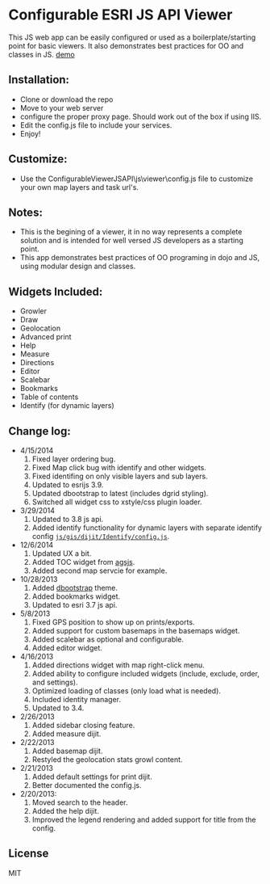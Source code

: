 # Configurable ESRI JS API Viewer

This JS web app can be easily configured or used as a boilerplate/starting point for basic viewers. It also demonstrates best practices for OO and classes in JS. [demo](http://davidspriggs.github.io/ConfigurableViewerJSAPI/viewer/)

## Installation:
* Clone or download the repo
* Move to your web server
* configure the proper proxy page. Should work out of the box if using IIS.
* Edit the config.js file to include your services.
* Enjoy!

## Customize:
* Use the ConfigurableViewerJSAPI\js\viewer\config.js file to customize your own map layers and task url's.

## Notes:
* This is the begining of a viewer, it in no way represents a complete solution and is intended for well versed JS developers as a starting point.
* This app demonstrates best practices of OO programing in dojo and JS, using modular design and classes.

## Widgets Included:
* Growler
* Draw
* Geolocation
* Advanced print
* Help
* Measure
* Directions
* Editor
* Scalebar
* Bookmarks
* Table of contents
* Identify (for dynamic layers)

## Change log:
* 4/15/2014
	1. Fixed layer ordering bug.
	2. Fixed Map click bug with identify and other widgets.
	3. Fixed identifing on only visible layers and sub layers.
	4. Updated to esrijs 3.9.
	5. Updated dbootstrap to latest (includes dgrid styling).
	6. Switched all widget css to xstyle/css plugin loader.
* 3/29/2014
	1. Updated to 3.8 js api.
	2. Added identify functionality for dynamic layers with separate identify config [`js/gis/dijit/Identify/config.js`](https://github.com/DavidSpriggs/ConfigurableViewerJSAPI/blob/master/viewer/js/gis/dijit/Identify/config.js).
* 12/6/2014
	1. Updated UX a bit.
	2. Added TOC widget from [agsjs](http://gmaps-utility-gis.googlecode.com/svn/tags/agsjs/latest/docs/toc/reference.html).
	3. Added second map servcie for example.
* 10/28/2013
	1. Added [dbootstrap](https://github.com/thesociable/dbootstrap) theme.
	2. Added bookmarks widget.
	3. Updated to esri 3.7 js api.
* 5/8/2013
	1. Fixed GPS position to show up on prints/exports.
	2. Added support for custom basemaps in the basemaps widget.
	3. Added scalebar as optional and configurable.
	4. Added editor widget.
* 4/16/2013
	1. Added directions widget with map right-click menu.
	2. Added ability to configure included widgets (include, exclude, order, and settings).
	3. Optimized loading of classes (only load what is needed).
	4. Included identity manager.
	5. Updated to 3.4.
* 2/26/2013
	1. Added sidebar closing feature.
	2. Added measure dijit.
* 2/22/2013
	1. Added basemap dijit.
	2. Restyled the geolocation stats growl content.
* 2/21/2013
	1. Added default settings for print dijit.
	2. Better documented the config.js.
* 2/20/2013:
    1. Moved search to the header.
    2. Added the help dijit.
    3. Improved the legend rendering and added support for title from the config.

## License

MIT
